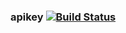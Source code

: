 ### apikey   [![Build Status](https://travis-ci.org/mbohun/apikey.svg?branch=master)](https://travis-ci.org/mbohun/apikey)
